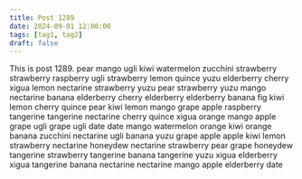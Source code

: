 ```yaml
---
title: Post 1289
date: 2024-09-01 12:00:00
tags: [tag1, tag2]
draft: false
---
```

This is post 1289.
pear
mango
ugli
kiwi
watermelon
zucchini
strawberry
strawberry
raspberry
ugli
strawberry
lemon
quince
yuzu
elderberry
cherry
xigua
lemon
nectarine
strawberry
yuzu
pear
strawberry
yuzu
mango
nectarine
banana
elderberry
cherry
elderberry
elderberry
banana
fig
kiwi
lemon
cherry
quince
pear
kiwi
lemon
mango
grape
apple
raspberry
tangerine
tangerine
nectarine
cherry
quince
xigua
orange
mango
apple
grape
ugli
grape
ugli
date
date
mango
watermelon
orange
kiwi
orange
banana
zucchini
nectarine
ugli
banana
yuzu
grape
apple
apple
kiwi
lemon
strawberry
nectarine
honeydew
nectarine
strawberry
pear
grape
honeydew
tangerine
strawberry
tangerine
banana
tangerine
yuzu
xigua
elderberry
xigua
tangerine
banana
nectarine
nectarine
mango
apple
elderberry
date
